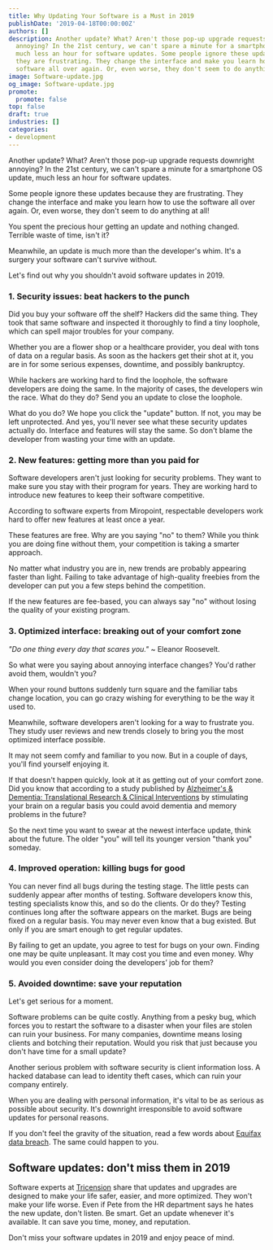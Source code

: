 ```yaml
---
title: Why Updating Your Software is a Must in 2019
publishDate: '2019-04-18T00:00:00Z'
authors: []
description: Another update? What? Aren't those pop-up upgrade requests downright
  annoying? In the 21st century, we can't spare a minute for a smartphone OS update,
  much less an hour for software updates. Some people ignore these updates because
  they are frustrating. They change the interface and make you learn how to use the
  software all over again. Or, even worse, they don't seem to do anything at all!
image: Software-update.jpg
og_image: Software-update.jpg
promote:
  promote: false
top: false
draft: true
industries: []
categories:
- development
---
```

Another update? What? Aren't those pop-up upgrade requests downright annoying?
In the 21st century, we can't spare a minute for a smartphone OS update, much less an hour for software updates.

Some people ignore these updates because they are frustrating. They change the interface and make you learn how to use the software all over again. Or, even worse, they don't seem to do anything at all!

You spent the precious hour getting an update and nothing changed. Terrible waste of time, isn't it?

Meanwhile, an update is much more than the developer's whim. It's a surgery your software can't survive without.

Let's find out why you shouldn't avoid software updates in 2019.

### 1. Security issues: beat hackers to the punch

Did you buy your software off the shelf? Hackers did the same thing. They took that same software and inspected it thoroughly to find a tiny loophole, which can spell major troubles for your company.

Whether you are a flower shop or a healthcare provider, you deal with tons of data on a regular basis. As soon as the hackers get their shot at it, you are in for some serious expenses, downtime, and possibly bankruptcy.

While hackers are working hard to find the loophole, the software developers are doing the same. In the majority of cases, the developers win the race. What do they do? Send you an update to close the loophole.

What do you do? We hope you click the "update" button. If not, you may be left unprotected.
And yes, you'll never see what these security updates actually do. Interface and features will stay the same. So don't blame the developer from wasting your time with an update.

### 2. New features: getting more than you paid for

Software developers aren't just looking for security problems. They want to make sure you stay with their program for years. They are working hard to introduce new features to keep their software competitive.

According to software experts from Miropoint, respectable developers work hard to offer new features at least once a year.

These features are free. Why are you saying "no" to them? While you think you are doing fine without them, your competition is taking a smarter approach.

No matter what industry you are in, new trends are probably appearing faster than light. Failing to take advantage of high-quality freebies from the developer can put you a few steps behind the competition.

If the new features are fee-based, you can always say "no" without losing the quality of your existing program.

### 3. Optimized interface: breaking out of your comfort zone

*"Do one thing every day that scares you."* ~ Eleanor Roosevelt.

So what were you saying about annoying interface changes? You'd rather avoid them, wouldn't you?

When your round buttons suddenly turn square and the familiar tabs change location, you can go crazy wishing for everything to be the way it used to.

Meanwhile, software developers aren't looking for a way to frustrate you. They study user reviews and new trends closely to bring you the most optimized interface possible.

It may not seem comfy and familiar to you now. But in a couple of days, you'll find yourself enjoying it.

If that doesn't happen quickly, look at it as getting out of your comfort zone. Did you know that according to a study published by <a href="https://alz-journals.onlinelibrary.wiley.com/journal/23528737" target="_blank">Alzheimer's & Dementia: Translational Research & Clinical Interventions</a> by stimulating your brain on a regular basis you could avoid dementia and memory problems in the future?

So the next time you want to swear at the newest interface update, think about the future. The older "you" will tell its younger version "thank you" someday.

### 4. Improved operation: killing bugs for good

You can never find all bugs during the testing stage. The little pests can suddenly appear after months of testing. Software developers know this, testing specialists know this, and so do the clients. Or do they?
Testing continues long after the software appears on the market. Bugs are being fixed on a regular basis. You may never even know that a bug existed. But only if you are smart enough to get regular updates.

By failing to get an update, you agree to test for bugs on your own. Finding one may be quite unpleasant. It may cost you time and even money. Why would you even consider doing the developers’ job for them?

### 5. Avoided downtime: save your reputation

Let's get serious for a moment.

Software problems can be quite costly. Anything from a pesky bug, which forces you to restart the software to a disaster when your files are stolen can ruin your business. For many companies, downtime means losing clients and botching their reputation. Would you risk that just because you don't have time for a small update?

Another serious problem with software security is client information loss. A hacked database can lead to identity theft cases, which can ruin your company entirely.

When you are dealing with personal information, it's vital to be as serious as possible about security. It's downright irresponsible to avoid software updates for personal reasons.

If you don't feel the gravity of the situation, read a few words about <a href="https://www.cnbc.com/2019/02/13/equifax-mystery-where-is-the-data.html" target="_blank">Equifax data breach</a>. The same could happen to you.


## Software updates: don't miss them in 2019

Software experts at <a href="https://www.tricension.com/upgrade-sql-server-2008/" target="_blank">Tricension</a> share that updates and upgrades are designed to make your life safer, easier, and more optimized. They won't make your life worse. Even if Pete from the HR department says he hates the new update, don't listen. Be smart. Get an update whenever it's available. It can save you time, money, and reputation.

Don't miss your software updates in 2019 and enjoy peace of mind.
